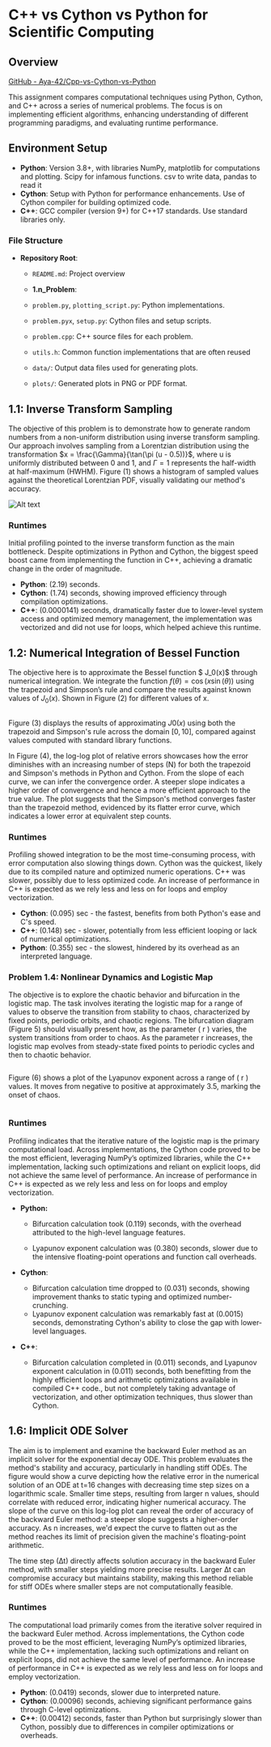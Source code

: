 # C++ vs Cython vs Python for Scientific Computing

## Overview

[GitHub - Aya-42/Cpp-vs-Cython-vs-Python](https://github.com/Aya-42/Cpp-vs-Cython-vs-Python)

This assignment compares computational techniques using Python, Cython, and C++ across a series of numerical problems. The focus is on implementing efficient algorithms, enhancing understanding of different programming paradigms, and evaluating runtime performance.

## Environment Setup

- **Python**: Version 3.8+, with libraries NumPy, matplotlib for computations and plotting. Scipy for infamous functions. csv to write data, pandas to read it
- **Cython**: Setup with Python for performance enhancements. Use of Cython compiler for building optimized code.
- **C++**: GCC compiler (version 9+) for C++17 standards. Use standard libraries only.

### File Structure

- **Repository Root**:
  - `README.md`: Project overview
  
  - **1.n_Problem**:
  
  - `problem.py`, `plotting_script.py`: Python implementations.
  
  - `problem.pyx`, `setup.py`: Cython files and setup scripts.
  
  - `problem.cpp`: C++ source files for each problem.
  - `utils.h`:  Common function implementations that are often reused
  
  - `data/`: Output data files used for generating plots.
  - `plots/`: Generated plots in PNG or PDF format. 

## 1.1: Inverse Transform Sampling

The objective of this problem is to demonstrate how to generate random numbers from a non-uniform distribution using inverse transform sampling. Our approach involves sampling from a Lorentzian distribution using the transformation $x = \frac{\Gamma}{\tan(\pi (u - 0.5))}$, where u is uniformly distributed between 0 and 1, and $\Gamma{} = 1$ represents the half-width at half-maximum (HWHM). Figure (1) shows a histogram of sampled values against the theoretical Lorentzian PDF, visually validating our method's accuracy.

![Alt text](1.1_Numerical_Integration/plots.png "Figure (1)")
### Runtimes

Initial profiling pointed to the inverse transform function as the main bottleneck. Despite optimizations in Python and Cython, the biggest speed boost came from implementing the function in C++, achieving a dramatic change in the order of magnitude.

- **Python**: (2.19) seconds.
- **Cython**: (1.74) seconds, showing improved efficiency through compilation optimizations.
- **C++**: (0.0000141) seconds, dramatically faster due to lower-level system access and optimized memory management, the implementation was vectorized and did not use for loops, which helped achieve this runtime.

## 1.2: Numerical Integration of Bessel Function

The objective here is to approximate the Bessel function $ J_0(x)$ through numerical integration. We integrate the function $f(\theta) = \cos(x \sin(\theta))$ using the trapezoid and Simpson’s rule and compare the results against known values of $J_0(x)$. Shown in Figure (2) for different values of x.

<img src="file:///D:/Google%20Drive/2.T/.HPC/C++%20vs%20Cython%20vs%20Python/1.2_Numerical_Integration/plots/Figure_3.png" title="" alt="" data-align="center">

Figure (3) displays the results of approximating $J0​(x)$ using both the trapezoid and Simpson's rule across the domain $[0, 10]$, compared against values computed with standard library functions.<img src="file:///D:/Google%20Drive/2.T/.HPC/C++%20vs%20Cython%20vs%20Python/1.2_Numerical_Integration/plots/Figure_1.png" title="" alt="" data-align="center">

In Figure (4), the log-log plot of relative errors showcases how the error diminishes with an increasing number of steps (N) for both the trapezoid and Simpson's methods in Python and Cython. From the slope of each curve, we can infer the convergence order. A steeper slope indicates a higher order of convergence and hence a more efficient approach to the true value. The plot suggests that the Simpson's method converges faster than the trapezoid method, evidenced by its flatter error curve, which indicates a lower error at equivalent step counts. <img src="file:///D:/Google%20Drive/2.T/.HPC/C++%20vs%20Cython%20vs%20Python/1.2_Numerical_Integration/plots/Figure_2.png" title="" alt="" data-align="center">

### Runtimes

Profiling showed integration to be the most time-consuming process, with error computation also slowing things down. Cython was the quickest, likely due to its compiled nature and optimized numeric operations. C++ was slower, possibly due to less optimized code. An increase of performance in C++ is expected as we rely less and less on for loops and employ vectorization.

- **Cython**: \(0.095\) sec - the fastest, benefits from both Python's ease and C's speed.
- **C++**: \(0.148\) sec - slower, potentially from less efficient looping or lack of numerical optimizations.
- **Python**: \(0.355\) sec - the slowest, hindered by its overhead as an interpreted language.

### Problem 1.4: Nonlinear Dynamics and Logistic Map

The objective is to explore the chaotic behavior and bifurcation in the logistic map. The task involves iterating the logistic map for a range of values to observe the transition from stability to chaos, characterized by fixed points, periodic orbits, and chaotic regions. The bifurcation diagram (Figure 5) should visually present how, as the parameter ( r ) varies, the system transitions from order to chaos. As the parameter r increases, the logistic map evolves from steady-state fixed points to periodic cycles and then to chaotic behavior.

<img src="file:///D:/Google%20Drive/2.T/.HPC/C++%20vs%20Cython%20vs%20Python/1.4_Nonlinear_Dynamics/plots/bifurcation_data_c_bifurcation.png" title="" alt="" data-align="center">

Figure (6) shows a plot of the Lyapunov exponent across a range of ( r ) values. It moves from negative to positive at approximately 3.5, marking the onset of chaos.

<img src="file:///D:/Google%20Drive/2.T/.HPC/C++%20vs%20Cython%20vs%20Python/1.4_Nonlinear_Dynamics/plots/lyapunov_data_cy_lyapunov.png" title="" alt="" data-align="center">

### Runtimes

Profiling indicates that the iterative nature of the logistic map is the primary computational load. Across implementations, the Cython code proved to be the most efficient, leveraging NumPy’s optimized libraries, while the C++ implementation, lacking such optimizations and reliant on explicit loops, did not achieve the same level of performance. An increase of performance in C++ is expected as we rely less and less on for loops and employ vectorization.

- **Python:**
  
  - Bifurcation calculation took (0.119) seconds, with the overhead attributed to the high-level language features.
  
  - Lyapunov exponent calculation was (0.380) seconds, slower due to the intensive floating-point operations and function call overheads.

- **Cython**:
  
  - Bifurcation calculation time dropped to (0.031) seconds, showing improvement thanks to static typing and optimized number-crunching.
  - Lyapunov exponent calculation was remarkably fast at (0.0015) seconds, demonstrating Cython's ability to close the gap with lower-level languages.

- **C++**:
  
  - Bifurcation calculation completed in (0.011) seconds, and Lyapunov exponent calculation in (0.011) seconds, both benefitting from the highly efficient loops and arithmetic optimizations available in compiled C++ code., but not completely taking advantage of vectorization, and other optimization techniques, thus slower than Cython.

## 1.6: Implicit ODE Solver

The aim is to implement and examine the backward Euler method as an implicit solver for the exponential decay ODE. This problem evaluates the method's stability and accuracy, particularly in handling stiff ODEs. The figure would show a curve depicting how the relative error in the numerical solution of an ODE at t=16 changes with decreasing time step sizes on a logarithmic scale. Smaller time steps, resulting from larger n values, should correlate with reduced error, indicating higher numerical accuracy. The slope of the curve on this log-log plot can reveal the order of accuracy of the backward Euler method: a steeper slope suggests a higher-order accuracy. As n increases, we'd expect the curve to flatten out as the method reaches its limit of precision given the machine's floating-point arithmetic.<img src="file:///D:/Google%20Drive/2.T/.HPC/C++%20vs%20Cython%20vs%20Python/1.6_Implicit_ODE_Solver/plots/Figure_1.png" title="" alt="" data-align="center">

The time step (∆t) directly affects solution accuracy in the backward Euler method, with smaller steps yielding more precise results. Larger ∆t can compromise accuracy but maintains stability, making this method reliable for stiff ODEs where smaller steps are not computationally feasible.

### Runtimes

The computational load primarily comes from the iterative solver required in the backward Euler method. Across implementations, the Cython code proved to be the most efficient, leveraging NumPy’s optimized libraries, while the C++ implementation, lacking such optimizations and reliant on explicit loops, did not achieve the same level of performance. An increase of performance in C++ is expected as we rely less and less on for loops and employ vectorization.

- **Python**: \(0.0419\) seconds, slower due to interpreted nature.
- **Cython**: \(0.00096\) seconds, achieving significant performance gains through C-level optimizations.
- **C++**: \(0.00412\) seconds, faster than Python but surprisingly slower than Cython, possibly due to differences in compiler optimizations or overheads.
